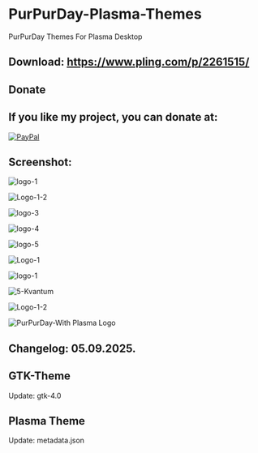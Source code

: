 # PurPurDay-Plasma-Themes
PurPurDay Themes For Plasma Desktop

Download: https://www.pling.com/p/2261515/
------------------------------------------


<html>
  <head>
    <meta charset="utf-8" />
  </head>
  <body>
    <h2>Donate</h2>
    <h2>If you like my project, you can donate at:</h2>
    <a href="https://www.paypal.com/paypalme/VesnaLazic">
    <img src="PayPal.png" alt="PayPal" />
    </a>
  </body>
</html>


Screenshot:
-----------

![logo-1](https://github.com/user-attachments/assets/18dad6a9-9f2e-4aa5-8c2b-8eec60bca6f5)

![Logo-1-2](https://github.com/user-attachments/assets/6472ac73-2e85-46a3-842a-da326f1b38fb)

![logo-3](https://github.com/user-attachments/assets/e0214e16-428a-4b5d-94a5-40b86c833c05)

![logo-4](https://github.com/user-attachments/assets/692cadea-2d63-490c-94ba-7dd89be46102)

![logo-5](https://github.com/user-attachments/assets/f6e61321-ec31-44a5-9444-61062fc42818)

![Logo-1](https://github.com/user-attachments/assets/64a49119-bfc4-4075-a661-21dae77e3710)

![logo-1](https://github.com/user-attachments/assets/69a280d0-9c53-4c44-8d5f-561bfa1763aa)

![5-Kvantum](https://github.com/user-attachments/assets/f8a01da9-4752-4220-a62d-c2b90047e4d1)

![Logo-1-2](https://github.com/user-attachments/assets/cf0f5528-0aa0-492f-8b1b-8dee61d10bbb)

![PurPurDay-With Plasma Logo](https://github.com/user-attachments/assets/e6d86952-5780-4b26-a7c7-12efd28dcfe7)

Changelog: 05.09.2025.
----------------------

GTK-Theme
----------

Update: gtk-4.0

Plasma Theme
------------

Update: metadata.json
